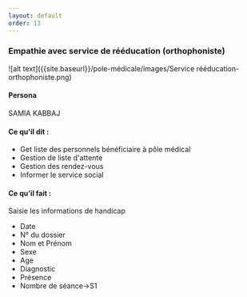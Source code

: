 ```yaml
---
layout: default
order: 13
---
```

### Empathie avec service de rééducation (orthophoniste)
![alt text]({{site.baseurl}}/pole-médicale/images/Service rééducation-orthophoniste.png)
#### Persona
SAMIA KABBAJ

#### Ce qu'il dit : 
- Get liste des personnels bénéficiaire à pôle médical
- Gestion de liste d'attente 
- Gestion des rendez-vous
- Informer le service social

#### Ce qu’il fait :
Saisie les informations de handicap
- Date
- N° du dossier
- Nom et Prénom
- Sexe
- Age
- Diagnostic
- Présence
- Nombre de séance->S1

